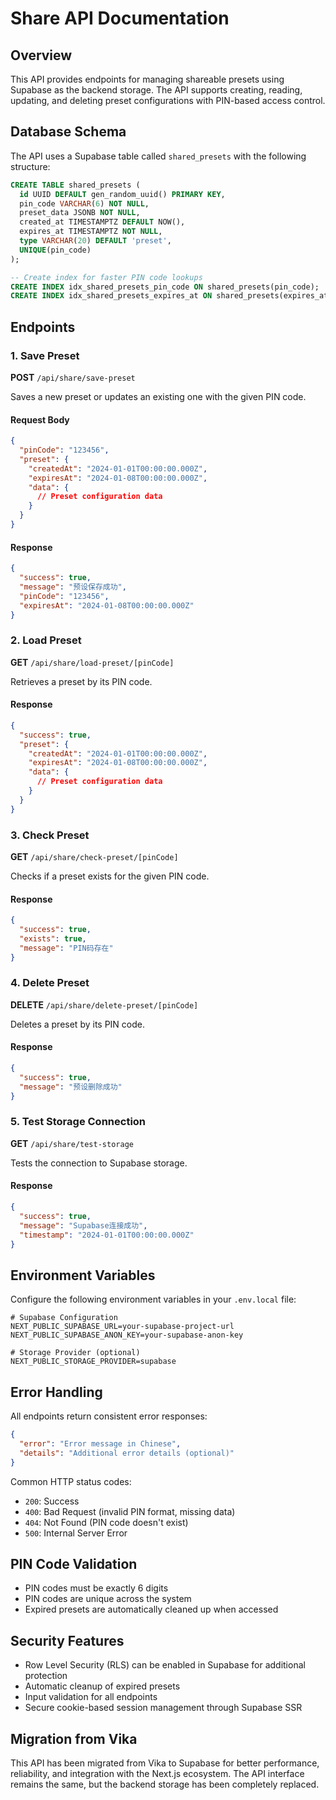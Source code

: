 # Share API Documentation

## Overview

This API provides endpoints for managing shareable presets using Supabase as the backend storage. The API supports creating, reading, updating, and deleting preset configurations with PIN-based access control.

## Database Schema

The API uses a Supabase table called `shared_presets` with the following structure:

```sql
CREATE TABLE shared_presets (
  id UUID DEFAULT gen_random_uuid() PRIMARY KEY,
  pin_code VARCHAR(6) NOT NULL,
  preset_data JSONB NOT NULL,
  created_at TIMESTAMPTZ DEFAULT NOW(),
  expires_at TIMESTAMPTZ NOT NULL,
  type VARCHAR(20) DEFAULT 'preset',
  UNIQUE(pin_code)
);

-- Create index for faster PIN code lookups
CREATE INDEX idx_shared_presets_pin_code ON shared_presets(pin_code);
CREATE INDEX idx_shared_presets_expires_at ON shared_presets(expires_at);
```

## Endpoints

### 1. Save Preset

**POST** `/api/share/save-preset`

Saves a new preset or updates an existing one with the given PIN code.

#### Request Body
```json
{
  "pinCode": "123456",
  "preset": {
    "createdAt": "2024-01-01T00:00:00.000Z",
    "expiresAt": "2024-01-08T00:00:00.000Z",
    "data": {
      // Preset configuration data
    }
  }
}
```

#### Response
```json
{
  "success": true,
  "message": "预设保存成功",
  "pinCode": "123456",
  "expiresAt": "2024-01-08T00:00:00.000Z"
}
```

### 2. Load Preset

**GET** `/api/share/load-preset/[pinCode]`

Retrieves a preset by its PIN code.

#### Response
```json
{
  "success": true,
  "preset": {
    "createdAt": "2024-01-01T00:00:00.000Z",
    "expiresAt": "2024-01-08T00:00:00.000Z",
    "data": {
      // Preset configuration data
    }
  }
}
```

### 3. Check Preset

**GET** `/api/share/check-preset/[pinCode]`

Checks if a preset exists for the given PIN code.

#### Response
```json
{
  "success": true,
  "exists": true,
  "message": "PIN码存在"
}
```

### 4. Delete Preset

**DELETE** `/api/share/delete-preset/[pinCode]`

Deletes a preset by its PIN code.

#### Response
```json
{
  "success": true,
  "message": "预设删除成功"
}
```

### 5. Test Storage Connection

**GET** `/api/share/test-storage`

Tests the connection to Supabase storage.

#### Response
```json
{
  "success": true,
  "message": "Supabase连接成功",
  "timestamp": "2024-01-01T00:00:00.000Z"
}
```

## Environment Variables

Configure the following environment variables in your `.env.local` file:

```env
# Supabase Configuration
NEXT_PUBLIC_SUPABASE_URL=your-supabase-project-url
NEXT_PUBLIC_SUPABASE_ANON_KEY=your-supabase-anon-key

# Storage Provider (optional)
NEXT_PUBLIC_STORAGE_PROVIDER=supabase
```

## Error Handling

All endpoints return consistent error responses:

```json
{
  "error": "Error message in Chinese",
  "details": "Additional error details (optional)"
}
```

Common HTTP status codes:
- `200`: Success
- `400`: Bad Request (invalid PIN format, missing data)
- `404`: Not Found (PIN code doesn't exist)
- `500`: Internal Server Error

## PIN Code Validation

- PIN codes must be exactly 6 digits
- PIN codes are unique across the system
- Expired presets are automatically cleaned up when accessed

## Security Features

- Row Level Security (RLS) can be enabled in Supabase for additional protection
- Automatic cleanup of expired presets
- Input validation for all endpoints
- Secure cookie-based session management through Supabase SSR

## Migration from Vika

This API has been migrated from Vika to Supabase for better performance, reliability, and integration with the Next.js ecosystem. The API interface remains the same, but the backend storage has been completely replaced.
